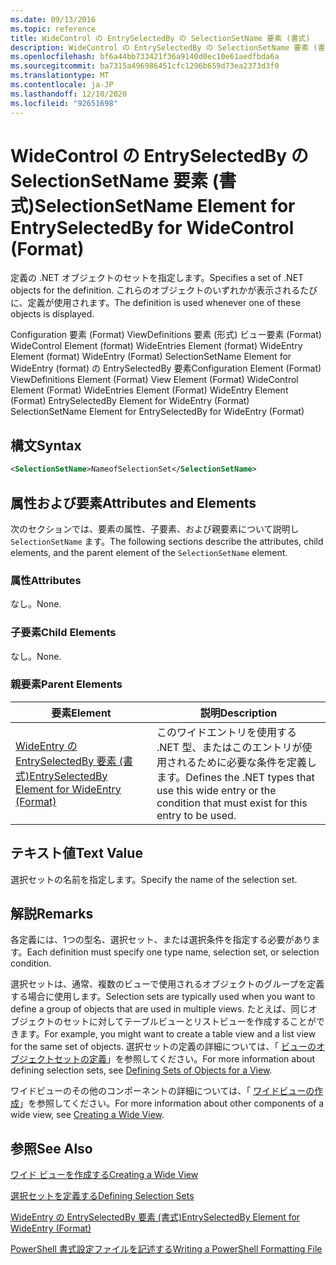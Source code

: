 ```yaml
---
ms.date: 09/13/2016
ms.topic: reference
title: WideControl の EntrySelectedBy の SelectionSetName 要素 (書式)
description: WideControl の EntrySelectedBy の SelectionSetName 要素 (書式)
ms.openlocfilehash: bf6a44bb733421f36a9140d0ec10e61aedfbda6a
ms.sourcegitcommit: ba7315a496986451cfc1296b659d73ea2373d3f0
ms.translationtype: MT
ms.contentlocale: ja-JP
ms.lasthandoff: 12/10/2020
ms.locfileid: "92651698"
---
```

# <a name="selectionsetname-element-for-entryselectedby-for-widecontrol-format"></a><span data-ttu-id="2f6dc-103">WideControl の EntrySelectedBy の SelectionSetName 要素 (書式)</span><span class="sxs-lookup"><span data-stu-id="2f6dc-103">SelectionSetName Element for EntrySelectedBy for WideControl (Format)</span></span>

<span data-ttu-id="2f6dc-104">定義の .NET オブジェクトのセットを指定します。</span><span class="sxs-lookup"><span data-stu-id="2f6dc-104">Specifies a set of .NET objects for the definition.</span></span> <span data-ttu-id="2f6dc-105">これらのオブジェクトのいずれかが表示されるたびに、定義が使用されます。</span><span class="sxs-lookup"><span data-stu-id="2f6dc-105">The definition is used whenever one of these objects is displayed.</span></span>

<span data-ttu-id="2f6dc-106">Configuration 要素 (Format) ViewDefinitions 要素 (形式) ビュー要素 (Format) WideControl Element (format) WideEntries Element (format) WideEntry Element (format) WideEntry (Format) SelectionSetName Element for WideEntry (format) の EntrySelectedBy 要素</span><span class="sxs-lookup"><span data-stu-id="2f6dc-106">Configuration Element (Format) ViewDefinitions Element (Format) View Element (Format) WideControl Element (Format) WideEntries Element (Format) WideEntry Element (Format) EntrySelectedBy Element for WideEntry (Format) SelectionSetName Element for EntrySelectedBy for WideEntry (Format)</span></span>

## <a name="syntax"></a><span data-ttu-id="2f6dc-107">構文</span><span class="sxs-lookup"><span data-stu-id="2f6dc-107">Syntax</span></span>

```xml
<SelectionSetName>NameofSelectionSet</SelectionSetName>

```

## <a name="attributes-and-elements"></a><span data-ttu-id="2f6dc-108">属性および要素</span><span class="sxs-lookup"><span data-stu-id="2f6dc-108">Attributes and Elements</span></span>

<span data-ttu-id="2f6dc-109">次のセクションでは、要素の属性、子要素、および親要素について説明し `SelectionSetName` ます。</span><span class="sxs-lookup"><span data-stu-id="2f6dc-109">The following sections describe the attributes, child elements, and the parent element of the `SelectionSetName` element.</span></span>

### <a name="attributes"></a><span data-ttu-id="2f6dc-110">属性</span><span class="sxs-lookup"><span data-stu-id="2f6dc-110">Attributes</span></span>

<span data-ttu-id="2f6dc-111">なし。</span><span class="sxs-lookup"><span data-stu-id="2f6dc-111">None.</span></span>

### <a name="child-elements"></a><span data-ttu-id="2f6dc-112">子要素</span><span class="sxs-lookup"><span data-stu-id="2f6dc-112">Child Elements</span></span>

<span data-ttu-id="2f6dc-113">なし。</span><span class="sxs-lookup"><span data-stu-id="2f6dc-113">None.</span></span>

### <a name="parent-elements"></a><span data-ttu-id="2f6dc-114">親要素</span><span class="sxs-lookup"><span data-stu-id="2f6dc-114">Parent Elements</span></span>

|<span data-ttu-id="2f6dc-115">要素</span><span class="sxs-lookup"><span data-stu-id="2f6dc-115">Element</span></span>|<span data-ttu-id="2f6dc-116">説明</span><span class="sxs-lookup"><span data-stu-id="2f6dc-116">Description</span></span>|
|-------------|-----------------|
|[<span data-ttu-id="2f6dc-117">WideEntry の EntrySelectedBy 要素 (書式)</span><span class="sxs-lookup"><span data-stu-id="2f6dc-117">EntrySelectedBy Element for WideEntry (Format)</span></span>](./entryselectedby-element-for-wideentry-format.md)|<span data-ttu-id="2f6dc-118">このワイドエントリを使用する .NET 型、またはこのエントリが使用されるために必要な条件を定義します。</span><span class="sxs-lookup"><span data-stu-id="2f6dc-118">Defines the .NET types that use this wide entry or the condition that must exist for this entry to be used.</span></span>|

## <a name="text-value"></a><span data-ttu-id="2f6dc-119">テキスト値</span><span class="sxs-lookup"><span data-stu-id="2f6dc-119">Text Value</span></span>

<span data-ttu-id="2f6dc-120">選択セットの名前を指定します。</span><span class="sxs-lookup"><span data-stu-id="2f6dc-120">Specify the name of the selection set.</span></span>

## <a name="remarks"></a><span data-ttu-id="2f6dc-121">解説</span><span class="sxs-lookup"><span data-stu-id="2f6dc-121">Remarks</span></span>

<span data-ttu-id="2f6dc-122">各定義には、1つの型名、選択セット、または選択条件を指定する必要があります。</span><span class="sxs-lookup"><span data-stu-id="2f6dc-122">Each definition must specify one type name, selection set, or selection condition.</span></span>

<span data-ttu-id="2f6dc-123">選択セットは、通常、複数のビューで使用されるオブジェクトのグループを定義する場合に使用します。</span><span class="sxs-lookup"><span data-stu-id="2f6dc-123">Selection sets are typically used when you want to define a group of objects that are used in multiple views.</span></span> <span data-ttu-id="2f6dc-124">たとえば、同じオブジェクトのセットに対してテーブルビューとリストビューを作成することができます。</span><span class="sxs-lookup"><span data-stu-id="2f6dc-124">For example, you might want to create a table view and a list view for the same set of objects.</span></span> <span data-ttu-id="2f6dc-125">選択セットの定義の詳細については、「 [ビューのオブジェクトセットの定義](./defining-selection-sets.md)」を参照してください。</span><span class="sxs-lookup"><span data-stu-id="2f6dc-125">For more information about defining selection sets, see [Defining Sets of Objects for a View](./defining-selection-sets.md).</span></span>

<span data-ttu-id="2f6dc-126">ワイドビューのその他のコンポーネントの詳細については、「 [ワイドビューの作成](./creating-a-wide-view.md)」を参照してください。</span><span class="sxs-lookup"><span data-stu-id="2f6dc-126">For more information about other components of a wide view, see [Creating a Wide View](./creating-a-wide-view.md).</span></span>

## <a name="see-also"></a><span data-ttu-id="2f6dc-127">参照</span><span class="sxs-lookup"><span data-stu-id="2f6dc-127">See Also</span></span>

[<span data-ttu-id="2f6dc-128">ワイド ビューを作成する</span><span class="sxs-lookup"><span data-stu-id="2f6dc-128">Creating a Wide View</span></span>](./creating-a-wide-view.md)

[<span data-ttu-id="2f6dc-129">選択セットを定義する</span><span class="sxs-lookup"><span data-stu-id="2f6dc-129">Defining Selection Sets</span></span>](./defining-selection-sets.md)

[<span data-ttu-id="2f6dc-130">WideEntry の EntrySelectedBy 要素 (書式)</span><span class="sxs-lookup"><span data-stu-id="2f6dc-130">EntrySelectedBy Element for WideEntry (Format)</span></span>](./entryselectedby-element-for-wideentry-format.md)

[<span data-ttu-id="2f6dc-131">PowerShell 書式設定ファイルを記述する</span><span class="sxs-lookup"><span data-stu-id="2f6dc-131">Writing a PowerShell Formatting File</span></span>](./writing-a-powershell-formatting-file.md)
